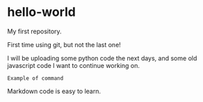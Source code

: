 # hello-world
My first repository.

First time using git, but not the last one!

I will be uploading some python code the next days, and some old javascript code I want to continue working on.

    Example of command
  
Markdown code is easy to learn.
